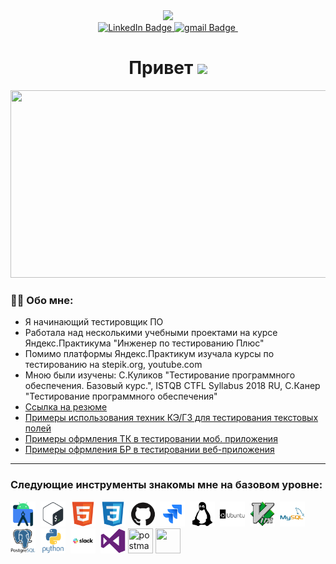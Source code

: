 <div id="header" align="center">
  <img src="https://media.giphy.com/media/kE2XdWwe9WMRF6FXdk/giphy.gif" width="100"/>
</div>

<div id="badges" align="center">
  <a href="https://t.me/Elena_Stashev">
    <img src="https://img.shields.io/badge/Telegram-blue?logo=telegram&logoColor=white&style=plastic" alt="LinkedIn Badge"/>
  </a>
  <a href="https://mail.google.com/mail/?view=cm&fs=1&to=lenastashevskaya@gmail.com">
    <img src="https://img.shields.io/badge/gmail-red?logo=gmail&logoColor=white&style=plastic" alt="gmail Badge"/>
  </a>
  <img src="https://komarev.com/ghpvc/?username=ElenaStashevskaya&style=plastic&color=blue" alt=""/>
  <h1>
    Привет
    <img src="https://media.giphy.com/media/hvRJCLFzcasrR4ia7z/giphy.gif" width="30px"/>
  </h1>
</div>

<div align="center">
  <img src="https://media.giphy.com/media/gG6OcTSRWaSis/giphy.gif" width="600" height="300"/>
</div>


### :woman_technologist: Обо мне:

 - Я начинающий тестировщик ПО
 - Работала над несколькими учебными проектами на курсе Яндекс.Практикума "Инженер по тестированию Плюс"
 - Помимо платформы Яндекс.Практикум изучала курсы по тестированию на stepik.org, youtube.com
 - Мною были изучены: С.Куликов "Тестирование программного обеспечения. Базовый курс.", ISTQB CTFL  Syllabus 2018 RU, C.Канер "Тестирование программного обеспечения"
 - <a href="https://hh.ru/resume/8c89ace4ff0be663a20039ed1f7a5677314879">Ссылка на резюме</a>
 - <a href="https://docs.google.com/spreadsheets/d/1TRj6rlmVSTBsfBipSDpI--QSCuTasQXfEUwtNWqYzyI/edit?usp=sharing">Примеры использования техник КЭ/ГЗ для тестирования текстовых полей</a>
 - <a href="https://tms.devexplab.ru/projects/6-sprint-tc/testcases">Примеры офрмления ТК в тестировании моб. приложения</a>
 - <a href="https://tracker.yandex.ru/pages/projects/1127/issues">Примеры офрмления БР в тестировании веб-приложения</a>
 
---
### Следующие инструменты знакомы мне на базовом уровне:

<div>
  <img src="https://github.com/devicons/devicon/blob/master/icons/androidstudio/androidstudio-original.svg" title="androidstudio" alt="androidstudio" width="40" height="40"/>&nbsp;
  <img src="https://github.com/devicons/devicon/blob/master/icons/bash/bash-original.svg" title="bash" alt="bash" width="40" height="40"/>&nbsp;
  <img src="https://github.com/devicons/devicon/blob/master/icons/html5/html5-original.svg" title="html5" alt="html5" width="40" height="40"/>&nbsp;
  <img src="https://github.com/devicons/devicon/blob/master/icons/css3/css3-original.svg" title="css3" alt="css3" width="40" height="40"/>&nbsp;
  <img src="https://github.com/devicons/devicon/blob/master/icons/github/github-original.svg" title="github" alt="github" width="40" height="40"/>&nbsp;
  <img src="https://github.com/devicons/devicon/blob/master/icons/jira/jira-original.svg" title="jira" alt="jira " width="40" height="40"/>&nbsp;
  <img src="https://github.com/devicons/devicon/blob/master/icons/linux/linux-plain.svg"  title="linux" alt="linux" width="40" height="40"/>&nbsp;
  <img src="https://github.com/devicons/devicon/blob/master/icons/ubuntu/ubuntu-plain-wordmark.svg" title="ubuntu" alt="ubuntu" width="40" height="40"/>&nbsp;
  <img src="https://github.com/devicons/devicon/blob/master/icons/vim/vim-original.svg" title="vim" alt="vim" width="40" height="40"/>&nbsp;
  <img src="https://github.com/devicons/devicon/blob/master/icons/mysql/mysql-original-wordmark.svg" title="mysql" alt="mysql" width="40" height="40"/>&nbsp;
  <img src="https://github.com/devicons/devicon/blob/master/icons/postgresql/postgresql-original-wordmark.svg" title="postgresql"  alt="postgresql" width="40" height="40"/>&nbsp;  
  <img src="https://github.com/devicons/devicon/blob/master/icons/python/python-original-wordmark.svg" title="python" alt="python" width="40" height="40"/>&nbsp;
  <img src="https://github.com/devicons/devicon/blob/master/icons/slack/slack-original-wordmark.svg" title="slack" alt="slack" width="40" height="40"/>&nbsp;
  <img src="https://github.com/devicons/devicon/blob/master/icons/visualstudio/visualstudio-plain.svg" title="visualstudio" **alt="visualstudio" width="40" height="40"/>
  <img src="https://github.com/gerardpuigl/Technology-Stack-Icons/blob/main/Logos/postman.svg" title="postman" **alt="postman" width="40" height="40"/>
  <img src="https://github.com/file-icons/icons/blob/master/svg/VirtualBox.svg" **alt="VirtualBox" width="40" height="40"/>
</div>

